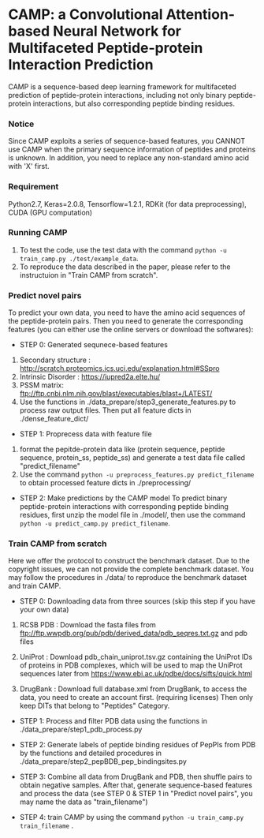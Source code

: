 # CAMP: a Convolutional Attention-based Neural Network for Multifaceted Peptide-protein Interaction Prediction

CAMP is a sequence-based deep learning framework for multifaceted prediction of peptide-protein interactions, including not only binary peptide-protein interactions, but also corresponding peptide binding residues.

### Notice

Since CAMP exploits a series of sequence-based features, you CANNOT use CAMP when the primary sequence information of peptides and proteins is unknown. In addition, you need to replace any non-standard amino acid with 'X' first.

### Requirement

Python2.7, Keras=2.0.8, Tensorflow=1.2.1, RDKit (for data preprocessing), CUDA (GPU computation)

### Running CAMP

1. To test the code, use the test data with the command `python -u train_camp.py ./test/example_data`.
2. To reproduce the data described in the paper, please refer to the instructuion in "Train CAMP from scratch".


### Predict novel pairs

To predict your own data, you need to have the amino acid sequences of the peptide-protein pairs. Then you need to generate the corresponding features (you can either use the online servers or download the softwares):

- STEP 0: Generated sequnece-based features

1. Secondary structure : http://scratch.proteomics.ics.uci.edu/explanation.html#SSpro
2. Intrinsic Disorder :  https://iupred2a.elte.hu/
3. PSSM matrix: ftp://ftp.cnbi.nlm.nih.gov/blast/executables/blast+/LATEST/
4. Use the functions in ./data_prepare/step3_generate_features.py to process raw output files. Then put all feature dicts in ./dense_feature_dict/

- STEP 1: Proprecess data with feature file
1. format the pepitde-protein data like (protein sequence, peptide sequence, protein_ss, peptide_ss) and generate a test data file called "predict_filename"
2. Use the command `python -u preprocess_features.py predict_filename` to obtain processed feature dicts in ./preprocessing/

- STEP 2: Make predictions by the CAMP model
To predict binary peptide-protein interactions with corresponding peptide binding residues, first unzip the model file in ./model/, then use the command `python -u predict_camp.py predict_filename`. 


### Train CAMP from scratch

Here we offer the protocol to construct the benchmark dataset. Due to the copyright issues, we can not provide the complete benchmark dataset. You may follow the procedures in ./data/ to reproduce the benchmark dataset and train CAMP.

- STEP 0: Downloading data from three sources (skip this step if you have your own data)

1. RCSB PDB : Download the fasta files from ftp://ftp.wwpdb.org/pub/pdb/derived_data/pdb_seqres.txt.gz and pdb files
	
2. UniProt : Download pdb_chain_uniprot.tsv.gz containing the UniProt IDs of proteins in PDB complexes, which will be used to map the UniProt sequences later from https://www.ebi.ac.uk/pdbe/docs/sifts/quick.html

3. DrugBank : Download full database.xml from DrugBank, to access the data, you need to create an account first. (requiring licenses) Then only keep DITs that belong to "Peptides" Category.

- STEP 1: Process and filter PDB data using the functions in ./data_prepare/step1_pdb_process.py

- STEP 2: Generate labels of peptide binding residues of PepPIs from PDB by the functions and detailed procedures in ./data_prepare/step2_pepBDB_pep_bindingsites.py

- STEP 3: Combine all data from DrugBank and PDB, then shuffle pairs to obtain negative samples. After that, generate sequence-based features and process the data (see STEP 0 & STEP 1 in "Predict novel pairs", you may name the data as "train_filename")

- STEP 4: train CAMP by using the command `python -u train_camp.py train_filename` .


